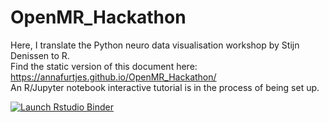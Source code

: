 # OpenMR_Hackathon
 Here, I translate the Python neuro data visualisation workshop by Stijn Denissen to R. 
 <br/>
 Find the static version of this document here: https://annafurtjes.github.io/OpenMR_Hackathon/
 <br/>
 An R/Jupyter notebook interactive tutorial is in the process of being set up.
<br/>
  <!-- badges: start -->
  [![Launch Rstudio Binder](http://mybinder.org/badge_logo.svg)](https://mybinder.org/v2/gh/AnnaFurtjes/OpenMR_Hackathon/binder/index.ipynb/master?urlpath=rstudio)
  <!-- badges: end -->
